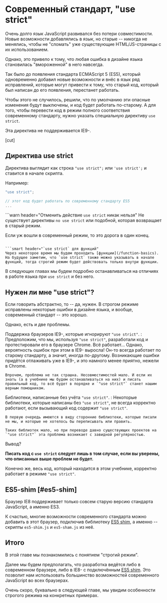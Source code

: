 # Современный стандарт, "use strict"

Очень долго язык JavaScript развивался без потери совместимости. Новые возможности добавлялись в язык, но старые -- никогда не менялись, чтобы не "сломать" уже существующие HTML/JS-страницы с их использованием.

Однако, это привело к тому, что любая ошибка в дизайне языка становилась "вмороженной" в него навсегда.

Так было до появления стандарта ECMAScript 5 (ES5), который одновременно добавил новые возможности и внёс в язык ряд исправлений, которые могут привести к тому, что старый код, который был написан до его появления, перестанет работать.

Чтобы этого не случилось, решили, что по умолчанию эти опасные изменения будут выключены, и код будет работать по-старому. А для того, чтобы перевести код в режим полного соответствия современному стандарту, нужно указать специальную директиву `use strict`.

Эта директива не поддерживается IE9-.

[cut]

## Директива use strict

Директива выглядит как строка `"use strict";` или `'use strict';` и ставится в начале скрипта.

Например:

```js
"use strict";

// этот код будет работать по современному стандарту ES5
...
```

```warn header="Отменить действие `use strict` никак нельзя"
Не существует директивы `no use strict` или подобной, которая возвращает в старый режим.

Если уж вошли в современный режим, то это дорога в один конец.
```

```smart header="`use strict` для функций"
Через некоторое время мы будем проходить [функции](/function-basics). На будущее заметим, что `use strict` также можно указывать в начале функций, тогда строгий режим будет действовать только внутри функции.
```

В следующих главах мы будем подробно останавливаться на отличиях в работе языка при `use strict` и без него.

## Нужен ли мне "use strict"?

Если говорить абстрактно, то -- да, нужен. В строгом режиме исправлены некоторые ошибки в дизайне языка, и вообще, современный стандарт -- это хорошо.

Однако, есть и две проблемы.

Поддержка браузеров IE9-, которые игнорируют `"use strict"`.
: Предположим, что мы, используя `"use strict"`, разработали код и протестировали его в браузере Chrome. Всё работает... Однако, вероятность ошибок при этом в IE9- выросла! Он-то всегда работает по старому стандарту, а значит, иногда по-другому. Возникающие ошибки придётся отлаживать уже в IE9-, и это намного менее приятно, нежели в Chrome.

    Впрочем, проблема не так страшна. Несовместимостей мало. И если их знать (а в учебнике мы будем останавливаться на них) и писать правильный код, то всё будет в порядке и `"use strict"` станет нашим верным помощником.

Библиотеки, написанные без учёта `"use strict"`.
: Некоторые библиотеки, которые написаны без `"use strict"`, не всегда корректно работают, если вызывающий код содержит `"use strict"`.

    В первую очередь имеются в виду сторонние библиотеки, которые писали не мы, и которые не хотелось бы переписывать или править.

    Таких библиотек мало, но при переводе давно существующих проектов на `"use strict"` эта проблема возникает с завидной регулярностью.

Вывод?

**Писать код с `use strict` следует лишь в том случае, если вы уверены, что описанных выше проблем не будет.**

Конечно же, весь код, который находится в этом учебнике, корректно работает в режиме `"use strict"`.

## ES5-shim [#es5-shim]

Браузер IE8 поддерживает только совсем старую версию стандарта JavaScript, а именно ES3.

К счастью, многие возможности современного стандарта можно добавить в этот браузер, подключив библиотеку [ES5 shim](https://github.com/es-shims/es5-shim), а именно -- скрипты `es5-shim.js` и `es5-sham.js` из неё.

## Итого

В этой главе мы познакомились с понятием "строгий режим".

Далее мы будем предполагать, что разработка ведётся либо в современном браузере, либо в IE8- с подключённым [ES5 shim](https://github.com/es-shims/es5-shim). Это позволит нам использовать большинство возможностей современного JavaScript во всех браузерах.

Очень скоро, буквально в следующей главе, мы увидим особенности строгого режима на конкретных примерах.

